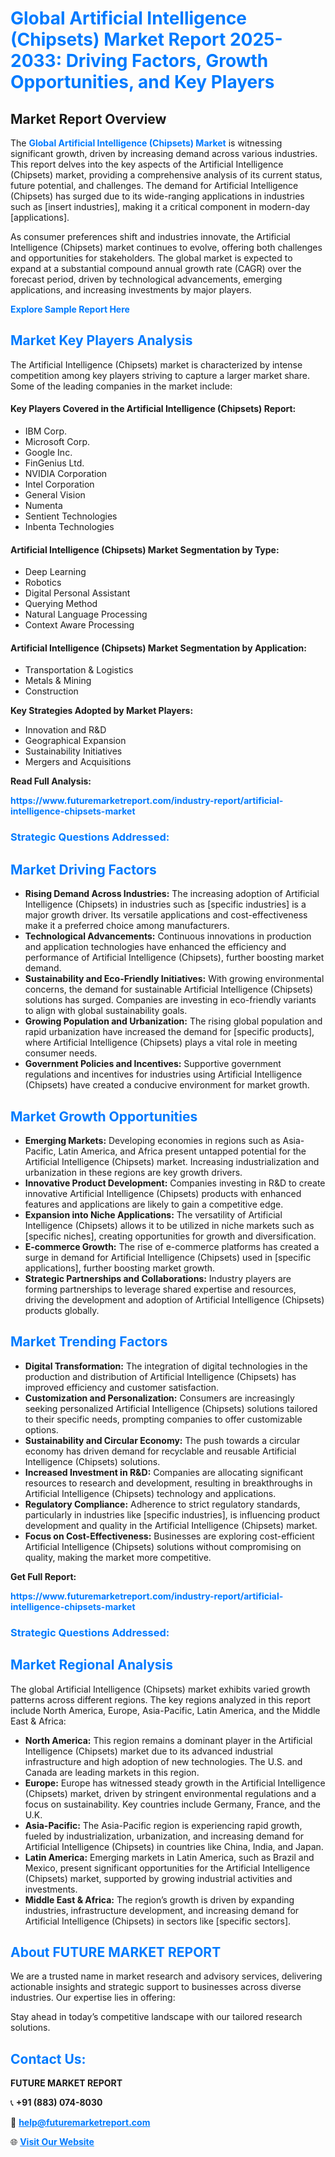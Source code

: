 <h1 style="color: #007BFF;">Global Artificial Intelligence (Chipsets) Market Report 2025-2033: Driving Factors, Growth Opportunities, and Key Players</h1>

<section id="overview">
<h2>Market Report Overview</h2>
<p>The <a href="https://www.futuremarketreport.com/industry-report/artificial-intelligence-chipsets-market" style="color: #007BFF; text-decoration: none;"><strong>Global Artificial Intelligence (Chipsets) Market</strong></a> is witnessing significant growth, driven by increasing demand across various industries. This report delves into the key aspects of the Artificial Intelligence (Chipsets) market, providing a comprehensive analysis of its current status, future potential, and challenges. The demand for Artificial Intelligence (Chipsets) has surged due to its wide-ranging applications in industries such as [insert industries], making it a critical component in modern-day [applications].</p>
<p>As consumer preferences shift and industries innovate, the Artificial Intelligence (Chipsets) market continues to evolve, offering both challenges and opportunities for stakeholders. The global market is expected to expand at a substantial compound annual growth rate (CAGR) over the forecast period, driven by technological advancements, emerging applications, and increasing investments by major players.</p>
</section>

<section id="overview">
<p><a href="https://www.futuremarketreport.com/request-sample/reportId=82175" style="color: #007BFF; text-decoration: none;"><strong>Explore Sample Report Here</strong></a></p>
</section>

<section id="key-players">
<h2 style="color: #007BFF;">Market Key Players Analysis</h2>
<p>The Artificial Intelligence (Chipsets) market is characterized by intense competition among key players striving to capture a larger market share. Some of the leading companies in the market include:</p>
<h4>Key Players Covered in the Artificial Intelligence (Chipsets) Report:</h4>
<ul><li>IBM Corp.</li><li>Microsoft Corp.</li><li>Google Inc.</li><li>FinGenius Ltd.</li><li>NVIDIA Corporation</li><li>Intel Corporation</li><li>General Vision</li><li>Numenta</li><li>Sentient Technologies</li><li>Inbenta Technologies</li></ul>
<h4>Artificial Intelligence (Chipsets) Market Segmentation by Type:</h4>
<ul><li>Deep Learning</li><li>Robotics</li><li>Digital Personal Assistant</li><li>Querying Method</li><li>Natural Language Processing</li><li>Context Aware Processing</li></ul>

<h4>Artificial Intelligence (Chipsets) Market Segmentation by Application:</h4>
<ul><li>Transportation &amp; Logistics</li><li>Metals &amp; Mining</li><li>Construction</li></ul>
<p><strong>Key Strategies Adopted by Market Players:</strong></p>
<ul>
<li>Innovation and R&D</li>
<li>Geographical Expansion</li>
<li>Sustainability Initiatives</li>
<li>Mergers and Acquisitions</li>
</ul>
</section>

<section>
<p><strong>Read Full Analysis: </strong></p><a href="https://www.futuremarketreport.com/industry-report/artificial-intelligence-chipsets-market" style="color: #007BFF; text-decoration: none;"><strong>https://www.futuremarketreport.com/industry-report/artificial-intelligence-chipsets-market</strong></a>
<h3 style="color: #007BFF;">Strategic Questions Addressed:</h3>
</section>

<section id="driving-factors">
<h2 style="color: #007BFF;">Market Driving Factors</h2>
<ul>
<li><strong>Rising Demand Across Industries:</strong> The increasing adoption of Artificial Intelligence (Chipsets) in industries such as [specific industries] is a major growth driver. Its versatile applications and cost-effectiveness make it a preferred choice among manufacturers.</li>
<li><strong>Technological Advancements:</strong> Continuous innovations in production and application technologies have enhanced the efficiency and performance of Artificial Intelligence (Chipsets), further boosting market demand.</li>
<li><strong>Sustainability and Eco-Friendly Initiatives:</strong> With growing environmental concerns, the demand for sustainable Artificial Intelligence (Chipsets) solutions has surged. Companies are investing in eco-friendly variants to align with global sustainability goals.</li>
<li><strong>Growing Population and Urbanization:</strong> The rising global population and rapid urbanization have increased the demand for [specific products], where Artificial Intelligence (Chipsets) plays a vital role in meeting consumer needs.</li>
<li><strong>Government Policies and Incentives:</strong> Supportive government regulations and incentives for industries using Artificial Intelligence (Chipsets) have created a conducive environment for market growth.</li>
</ul>
</section>

<section id="growth-opportunities">
<h2 style="color: #007BFF;">Market Growth Opportunities</h2>
<ul>
<li><strong>Emerging Markets:</strong> Developing economies in regions such as Asia-Pacific, Latin America, and Africa present untapped potential for the Artificial Intelligence (Chipsets) market. Increasing industrialization and urbanization in these regions are key growth drivers.</li>
<li><strong>Innovative Product Development:</strong> Companies investing in R&D to create innovative Artificial Intelligence (Chipsets) products with enhanced features and applications are likely to gain a competitive edge.</li>
<li><strong>Expansion into Niche Applications:</strong> The versatility of Artificial Intelligence (Chipsets) allows it to be utilized in niche markets such as [specific niches], creating opportunities for growth and diversification.</li>
<li><strong>E-commerce Growth:</strong> The rise of e-commerce platforms has created a surge in demand for Artificial Intelligence (Chipsets) used in [specific applications], further boosting market growth.</li>
<li><strong>Strategic Partnerships and Collaborations:</strong> Industry players are forming partnerships to leverage shared expertise and resources, driving the development and adoption of Artificial Intelligence (Chipsets) products globally.</li>
</ul>
</section>

<section id="trending-factors">
<h2 style="color: #007BFF;">Market Trending Factors</h2>
<ul>
<li><strong>Digital Transformation:</strong> The integration of digital technologies in the production and distribution of Artificial Intelligence (Chipsets) has improved efficiency and customer satisfaction.</li>
<li><strong>Customization and Personalization:</strong> Consumers are increasingly seeking personalized Artificial Intelligence (Chipsets) solutions tailored to their specific needs, prompting companies to offer customizable options.</li>
<li><strong>Sustainability and Circular Economy:</strong> The push towards a circular economy has driven demand for recyclable and reusable Artificial Intelligence (Chipsets) solutions.</li>
<li><strong>Increased Investment in R&D:</strong> Companies are allocating significant resources to research and development, resulting in breakthroughs in Artificial Intelligence (Chipsets) technology and applications.</li>
<li><strong>Regulatory Compliance:</strong> Adherence to strict regulatory standards, particularly in industries like [specific industries], is influencing product development and quality in the Artificial Intelligence (Chipsets) market.</li>
<li><strong>Focus on Cost-Effectiveness:</strong> Businesses are exploring cost-efficient Artificial Intelligence (Chipsets) solutions without compromising on quality, making the market more competitive.</li>
</ul>
</section>

<section>
<p><strong>Get Full Report: </strong></p><a href="https://www.futuremarketreport.com/industry-report/artificial-intelligence-chipsets-market" style="color: #007BFF; text-decoration: none;"><strong>https://www.futuremarketreport.com/industry-report/artificial-intelligence-chipsets-market</strong></a>
<h3 style="color: #007BFF;">Strategic Questions Addressed:</h3>
</section>


<section id="regional-analysis">
<h2 style="color: #007BFF;">Market Regional Analysis</h2>
<p>The global Artificial Intelligence (Chipsets) market exhibits varied growth patterns across different regions. The key regions analyzed in this report include North America, Europe, Asia-Pacific, Latin America, and the Middle East & Africa:</p>
<ul>
<li><strong>North America:</strong> This region remains a dominant player in the Artificial Intelligence (Chipsets) market due to its advanced industrial infrastructure and high adoption of new technologies. The U.S. and Canada are leading markets in this region.</li>
<li><strong>Europe:</strong> Europe has witnessed steady growth in the Artificial Intelligence (Chipsets) market, driven by stringent environmental regulations and a focus on sustainability. Key countries include Germany, France, and the U.K.</li>
<li><strong>Asia-Pacific:</strong> The Asia-Pacific region is experiencing rapid growth, fueled by industrialization, urbanization, and increasing demand for Artificial Intelligence (Chipsets) in countries like China, India, and Japan.</li>
<li><strong>Latin America:</strong> Emerging markets in Latin America, such as Brazil and Mexico, present significant opportunities for the Artificial Intelligence (Chipsets) market, supported by growing industrial activities and investments.</li>
<li><strong>Middle East & Africa:</strong> The region’s growth is driven by expanding industries, infrastructure development, and increasing demand for Artificial Intelligence (Chipsets) in sectors like [specific sectors].</li>
</ul>
</section>

<footer>
<h2 style="color: #007BFF;">About FUTURE MARKET REPORT</h2>
<p>We are a trusted name in market research and advisory services, delivering actionable insights and strategic support to businesses across diverse industries. Our expertise lies in offering:</p>

<p>Stay ahead in today’s competitive landscape with our tailored research solutions.</p>

<h2 style="color: #007BFF;">Contact Us:</h2>
<p><strong>FUTURE MARKET REPORT</strong></p>
<p>📞 <strong>+91 (883) 074-8030</strong></p>
<p>📧 <strong><a href="mailto:help@futuremarketreport.com" style="color: #007BFF;">help@futuremarketreport.com</a></strong></p>
<p>🌐 <strong><a href="https://www.futuremarketreport.com/" style="color: #007BFF;">Visit Our Website</a></strong></p>
</footer>